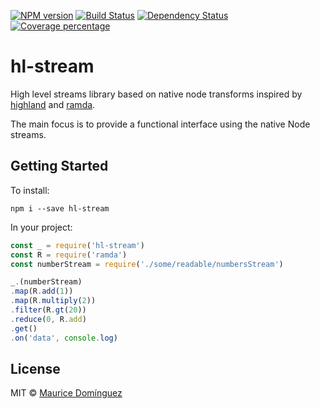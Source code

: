 [![NPM version][npm-image]][npm-url] [![Build Status][travis-image]][travis-url] [![Dependency Status][daviddm-image]][daviddm-url] [![Coverage percentage][coveralls-image]][coveralls-url]

# hl-stream

High level streams library based on native node transforms inspired by [highland](https://highlandjs.org/) and [ramda](http://ramdajs.com/).

The main focus is to provide a functional interface using the native Node streams.

## Getting Started

To install:

    npm i --save hl-stream

In your project:

```javascript
const _ = require('hl-stream')
const R = require('ramda')
const numberStream = require('./some/readable/numbersStream')

_.(numberStream)
.map(R.add(1))
.map(R.multiply(2))
.filter(R.gt(20))
.reduce(0, R.add)
.get()
.on('data', console.log)
```

## License

MIT © [Maurice Domínguez](maurice.ronet.dominguez@gmail.com)

[npm-image]: https://badge.fury.io/js/hl-stream.svg
[npm-url]: https://npmjs.org/package/hl-stream
[travis-image]: https://travis-ci.org/madoos/hl-stream.svg?branch=develop
[travis-url]: https://travis-ci.org/madoos/hl-stream
[daviddm-image]: https://david-dm.org/madoos/hl-stream.svg?theme=shields.io
[daviddm-url]: https://david-dm.org/madoos/hl-stream
[coveralls-image]: https://coveralls.io/repos/madoos/hl-stream/badge.svg
[coveralls-url]: https://coveralls.io/r/madoos/hl-stream
